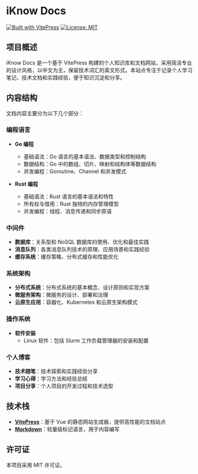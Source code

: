 # iKnow Docs

[![Built with VitePress](https://img.shields.io/badge/Built%20with-VitePress-brightgreen)](https://vitepress.dev/)
[![License: MIT](https://img.shields.io/badge/License-MIT-blue.svg)](https://opensource.org/licenses/MIT)

## 项目概述

iKnow Docs 是一个基于 VitePress 构建的个人知识库和文档网站，采用简洁专业的设计风格，以中文为主，保留技术词汇的英文形式。本站点专注于记录个人学习笔记、技术文档和实践经验，便于知识沉淀和分享。

## 内容结构

文档内容主要分为以下几个部分：

### 编程语言

- **Go 编程**
  - 基础语法：Go 语言的基本语法、数据类型和控制结构
  - 数据结构：Go 中的数组、切片、映射和结构体等数据结构
  - 并发编程：Goroutine、Channel 和并发模式

- **Rust 编程**
  - 基础语法：Rust 语言的基本语法和特性
  - 所有权与借用：Rust 独特的内存管理模型
  - 并发编程：线程、消息传递和同步原语

### 中间件

- **数据库**：关系型和 NoSQL 数据库的使用、优化和最佳实践
- **消息队列**：各类消息队列技术的原理、应用场景和实践经验
- **缓存系统**：缓存策略、分布式缓存和性能优化

### 系统架构

- **分布式系统**：分布式系统的基本概念、设计原则和实现方案
- **微服务架构**：微服务的设计、部署和治理
- **云原生应用**：容器化、Kubernetes 和云原生架构模式

### 操作系统

- **软件安装**
  - Linux 软件：包括 Slurm 工作负载管理器的安装和配置

### 个人博客

- **技术随笔**：技术探索和实践经验分享
- **学习心得**：学习方法和经验总结
- **项目分享**：个人项目的开发过程和技术选型

## 技术栈

- **[VitePress](https://vitepress.dev/)**：基于 Vue 的静态网站生成器，提供高性能的文档站点
- **[Markdown](https://markdown-it.github.io/)**：轻量级标记语言，用于内容编写

## 许可证

本项目采用 MIT 许可证。
